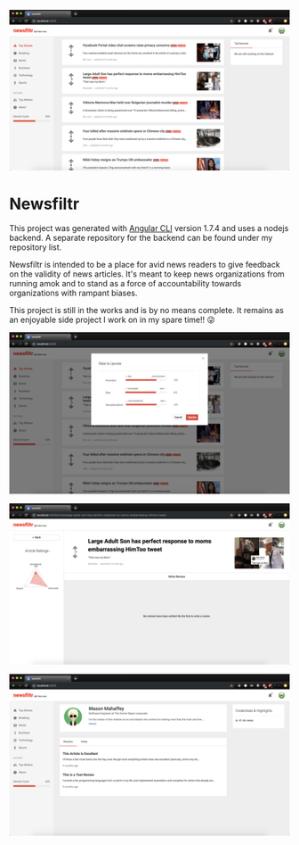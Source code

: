 ![alt text](https://github.com/masonmahaffey/newsfiltr/blob/master/screenshots/Screen%20Shot%202019-07-09%20at%201.25.40%20AM.png)

# Newsfiltr

This project was generated with [Angular CLI](https://github.com/angular/angular-cli) version 1.7.4 and uses a nodejs backend. A separate repository for the backend can be found under my repository list.

Newsfiltr is intended to be a place for avid news readers to give feedback on the validity of news articles. It's meant to keep news organizations from running amok and to stand as a force of accountability towards organizations with rampant biases.

This project is still in the works and is by no means complete. It remains as an enjoyable side project I work on in my spare time!! 😜

![alt text](https://github.com/masonmahaffey/newsfiltr/blob/master/screenshots/Screen%20Shot%202019-07-09%20at%201.25.51%20AM.png)

![alt text](https://github.com/masonmahaffey/newsfiltr/blob/master/screenshots/Screen%20Shot%202019-07-09%20at%201.26.19%20AM.png)

![alt text](https://github.com/masonmahaffey/newsfiltr/blob/master/screenshots/Screen%20Shot%202019-07-09%20at%201.26.30%20AM.png)


